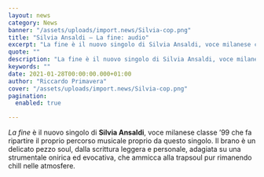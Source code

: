 ```yaml
---
layout: news
category: News
banner: "/assets/uploads/import.news/Silvia-cop.png"
title: "Silvia Ansaldi – La fine: audio"
excerpt: "La fine è il nuovo singolo di Silvia Ansaldi, voce milanese classe ’99 che fa ripartire il proprio percorso musicale proprio da questo singolo. Il brano è un delicato pezzo soul, dalla scrittura leggera e personale, adagiata su una strumentale onirica ed evocativa, che ammicca alla trapsoul pur rimanendo chill nelle atmosfere"
quote: ""
description: "La fine è il nuovo singolo di Silvia Ansaldi, voce milanese classe ’99 che fa ripartire il proprio percorso musicale proprio da questo singolo. Il brano è un delicato pezzo soul, dalla scrittura leggera e personale, adagiata su una strumentale onirica ed evocativa, che ammicca alla trapsoul pur rimanendo chill nelle atmosfere"
keywords: ""
date: 2021-01-28T00:00:00.000+01:00
author: "Riccardo Primavera"
cover: "/assets/uploads/import.news/Silvia-cop.png"
pagination:
  enabled: true

---
```


_La fine_ è il nuovo singolo di **Silvia Ansaldi**, voce milanese classe ’99 che fa ripartire il proprio percorso musicale proprio da questo singolo. Il brano è un delicato pezzo soul, dalla scrittura leggera e personale, adagiata su una strumentale onirica ed evocativa, che ammicca alla trapsoul pur rimanendo chill nelle atmosfere.